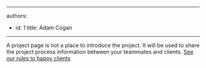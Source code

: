 

---
authors:
  - id: 1
    title: Adam Cogan
---




<span class='intro'> A project page is not a place to introduce the project. It will be used to share the project process information between your teammates and clients. <a href="/Management/RulesToHappyClients/Pages/default.aspx">See our rules to happy clients</a>  </span>

<a href="http&#58;//www.ssw.com.au/ssw/Standards/Rules/RulestoHappyClients.aspx#ProjectPage"></a>


